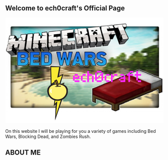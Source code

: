 ## Welcome to ech0craft's Official Page

![Logo](https://github.com/echosteele/echosteele.github.io/blob/master/logo.png)


On this website I will be playing for you a variety of games including Bed Wars, Blocking Dead, and Zombies Rush.


## ABOUT ME




